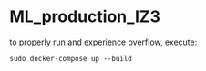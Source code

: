 # ML_production_IZ3

to properly run and experience overflow, execute:
```
sudo docker-compose up --build
```
